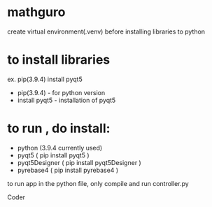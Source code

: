 # mathguro

create virtual environment(.venv) before installing libraries to python

# to install libraries
ex. pip(3.9.4) install pyqt5
- pip(3.9.4) - for python version
- install pyqt5 - installation of pyqt5

# to run , do install:
- python (3.9.4 currently used) 
- pyqt5   ( pip install pyqt5 ) 
- pyqt5Designer ( pip install pyqt5Designer )
- pyrebase4 ( pip install pyrebase4 )

to run app in the python file, only compile and run controller.py

Coder
